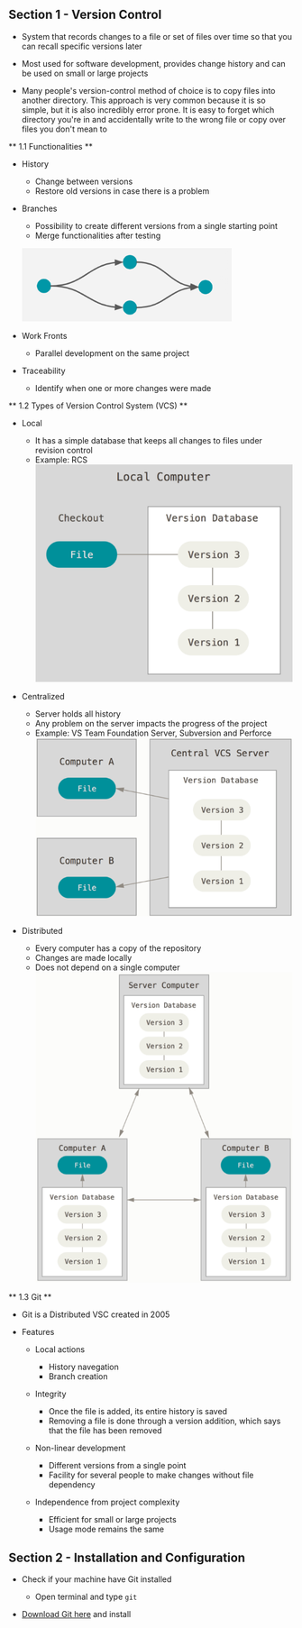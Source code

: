 ## Section 1 - Version Control

* System that records changes to a file or set of files over time so that you can recall specific versions later

* Most used for software development, provides change history and can be used on small or large projects

* Many people's version-control method of choice is to copy files into another directory. This approach is very common because it is so simple, but it is also incredibly error prone.
  It is easy to forget which directory you're in and accidentally write to the wrong file or copy over files you don't mean to

** 1.1 Functionalities **

* History
  * Change between versions
  * Restore old versions in case there is a problem

* Branches
  * Possibility to create different versions from a single starting point
  * Merge functionalities after testing

  ![1.1](/images/branch.png)

* Work Fronts
  * Parallel development on the same project

* Traceability
  * Identify when one or more changes were made

** 1.2 Types of Version Control System (VCS) **

* Local
  * It has a simple database that keeps all changes to files under revision control
  * Example: RCS
  ![1.2](/images/local.png)

* Centralized
  * Server holds all history
  * Any problem on the server impacts the progress of the project
  * Example: VS Team Foundation Server, Subversion and Perforce
  ![1.3](/images/centralized.png)

* Distributed
  * Every computer has a copy of the repository
  * Changes are made locally
  * Does not depend on a single computer
  ![1.4](/images/distributed.png)

** 1.3 Git **

* Git is a Distributed VSC created in 2005

* Features
  * Local actions
    * History navegation
    * Branch creation
    
  * Integrity
    * Once the file is added, its entire history is saved
    * Removing a file is done through a version addition, which says that the file has been removed

  * Non-linear development
    * Different versions from a single point
    * Facility for several people to make changes without file dependency

  * Independence from project complexity
    * Efficient for small or large projects
    * Usage mode remains the same

## Section 2 - Installation and Configuration

* Check if your machine have Git installed
  * Open terminal and type ```git```

* [Download Git here](https://git-scm.com/) and install